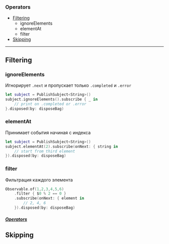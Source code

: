 [/]:# (https://gist.github.com/MinhasKamal/7fdebb7c424d23149140#file-github-markdown-syntax-md)

[/]:# (stackedit.io)

 ### Operators
*  [Filtering](#filtering)
	* ignoreElements
	* elementAt
	* filter
* [Skipping](#skipping)
***
## Filtering
### ignoreElements

Игнорирует `.next`  и пропускает только `.completed` и 
`.error`
```swift
let subject = PublishSubject<String>()
subject.ignoreElements().subscribe { _ in 
	// print on .completed or .error
}.disposed(by: disposeBag)
```
### elementAt
Принимает события начиная с индекса
```swift
let subject = PublishSubject<String>()
subject.elementAt(2).subscribe(onNext: { string in 
	// start from third element
}).disposed(by: disposeBag)
```
### filter
Фильтрация каждого элемента
```swift
Observable.of(1,2,3,4,5,6)
	.filter { $0 % 2 == 0 }
	.subscribe(onNext: { element in 
		// 2, 4, 6
	}).disposed(by: disposeBag)
```
##### [Operators](#operators)
## Skipping
<!--stackedit_data:
eyJoaXN0b3J5IjpbMTY5NTA1NzE5Nl19
-->
<!--stackedit_data:
eyJoaXN0b3J5IjpbOTExNzA1NjI0XX0=
-->